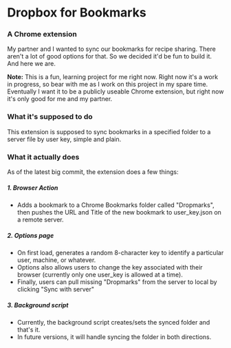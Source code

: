 # Dropbox for Bookmarks
### A Chrome extension

My partner and I wanted to sync our bookmarks for recipe sharing. There aren't a lot of good options for that. So we decided it'd be fun to build it. And here we are.

**Note:** This is a fun, learning project for me right now. Right now it's a work in progress, so bear with me as I work on this project in my spare time. Eventually I want it to be a publicly useable Chrome extension, but right now it's only good for me and my partner.

### What it's supposed to do

This extension is supposed to sync bookmarks in a specified folder to a server file by user key, simple and plain.

### What it actually does

As of the latest big commit, the extension does a few things:

##### 1. Browser Action

* Adds a bookmark to a Chrome Bookmarks folder called "Dropmarks", then pushes the URL and Title of the new bookmark to user_key.json on a remote server.

##### 2. Options page

* On first load, generates a random 8-character key to identify a particular user, machine, or whatever.
* Options also allows users to change the key associated with their browser (currently only one user_key is allowed at a time).
* Finally, users can pull missing "Dropmarks" from the server to local by clicking "Sync with server"

##### 3. Background script

* Currently, the background script creates/sets the synced folder and that's it.
* In future versions, it will handle syncing the folder in both directions.